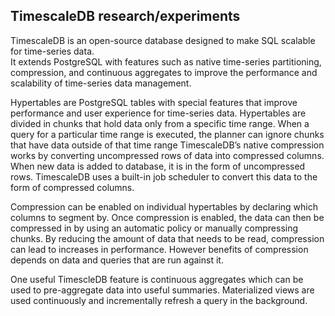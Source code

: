 ## TimescaleDB research/experiments
TimescaleDB is an open-source database designed to make SQL scalable for time-series data.  
It extends PostgreSQL with features such as native time-series partitioning, compression, and continuous aggregates to improve the performance and scalability of time-series data management.

Hypertables are PostgreSQL tables with special features that improve performance and user experience for time-series data. Hypertables are divided in chunks that hold data only from a specific time range. When a query for a particular time range is executed, the planner can ignore chunks that have data outside of that time range
TimescaleDB’s native compression works by converting uncompressed rows of data into compressed columns. When new data is added to database, it is in the form of uncompressed rows. TimescaleDB uses a built-in job scheduler to convert this data to the form of compressed columns.

Compression can be enabled on individual hypertables by declaring which columns to segment by. Once compression is enabled, the data can then be compressed in by using an automatic policy or manually compressing chunks.
By reducing the amount of data that needs to be read, compression can lead to increases in performance. However benefits of compression depends on data and queries that are run against it.

One useful TimescleDB feature is continuous aggregates which can be used to pre-aggregate data into useful summaries. Materialized views are used continuously and incrementally refresh a query in the background.
